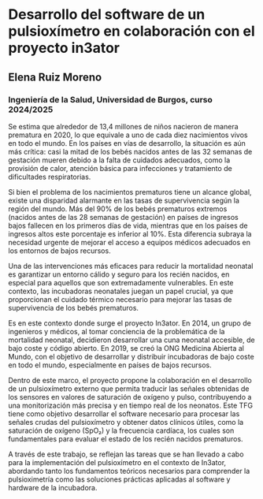 # Desarrollo del software de un pulsioxímetro en colaboración con el proyecto in3ator

## Elena Ruiz Moreno

### Ingeniería de la Salud, Universidad de Burgos, curso 2024/2025

Se estima que alrededor de 13,4 millones de niños nacieron de manera prematura en 2020, lo que equivale a uno de cada diez nacimientos vivos en todo el mundo. En los países en vías de desarrollo, la situación es aún más crítica: casi la mitad de los bebés nacidos antes de las 32 semanas de gestación mueren debido a la falta de cuidados adecuados, como la provisión de calor, atención básica para infecciones y tratamiento de dificultades respiratorias.

Si bien el problema de los nacimientos prematuros tiene un alcance global, existe una disparidad alarmante en las tasas de supervivencia según la región del mundo. Más del 90% de los bebés prematuros extremos (nacidos antes de las 28 semanas de gestación) en países de ingresos bajos fallecen en los primeros días de vida, mientras que en los países de ingresos altos este porcentaje es inferior al 10%. Esta diferencia subraya la necesidad urgente de mejorar el acceso a equipos médicos adecuados en los entornos de bajos recursos.

Una de las intervenciones más eficaces para reducir la mortalidad neonatal es garantizar un entorno cálido y seguro para los recién nacidos, en especial para aquellos que son extremadamente vulnerables. En este contexto, las incubadoras neonatales juegan un papel crucial, ya que proporcionan el cuidado térmico necesario para mejorar las tasas de supervivencia de los bebés prematuros.

Es en este contexto donde surge el proyecto In3ator. En 2014, un grupo de ingenieros y médicos, al tomar conciencia de la problemática de la mortalidad neonatal, decidieron desarrollar una cuna neonatal accesible, de bajo coste y código abierto. En 2019, se creó la ONG Medicina Abierta al Mundo, con el objetivo de desarrollar y distribuir incubadoras de bajo coste en todo el mundo, especialmente en países de bajos recursos.

Dentro de este marco, el proyecto propone la colaboración en el desarrollo de un pulsioxímetro externo que permita traducir las señales obtenidas de los sensores en valores de saturación de oxígeno y pulso, contribuyendo a una monitorización más precisa y en tiempo real de los neonatos. Este TFG tiene como objetivo desarrollar el software necesario para procesar las señales crudas del pulsioxímetro y obtener datos clínicos útiles, como la saturación de oxígeno (SpO₂) y la frecuencia cardíaca, los cuales son fundamentales para evaluar el estado de los recién nacidos prematuros.

A través de este trabajo, se reflejan las tareas que se han llevado a cabo para la implementación del pulsioxímetro en el contexto de In3ator, abordando tanto los fundamentos teóricos necesarios para comprender la pulsioximetría como las soluciones prácticas aplicadas al software y hardware de la incubadora.


